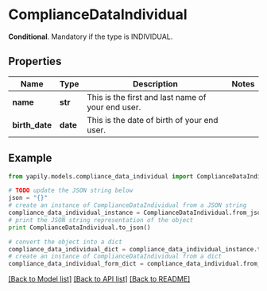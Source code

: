 # ComplianceDataIndividual

__Conditional__. Mandatory if the type is INDIVIDUAL.

## Properties
Name | Type | Description | Notes
------------ | ------------- | ------------- | -------------
**name** | **str** | This is the first and last name of your end user. | 
**birth_date** | **date** | This is the date of birth of your end user. | 

## Example

```python
from yapily.models.compliance_data_individual import ComplianceDataIndividual

# TODO update the JSON string below
json = "{}"
# create an instance of ComplianceDataIndividual from a JSON string
compliance_data_individual_instance = ComplianceDataIndividual.from_json(json)
# print the JSON string representation of the object
print ComplianceDataIndividual.to_json()

# convert the object into a dict
compliance_data_individual_dict = compliance_data_individual_instance.to_dict()
# create an instance of ComplianceDataIndividual from a dict
compliance_data_individual_form_dict = compliance_data_individual.from_dict(compliance_data_individual_dict)
```
[[Back to Model list]](../README.md#documentation-for-models) [[Back to API list]](../README.md#documentation-for-api-endpoints) [[Back to README]](../README.md)


